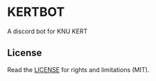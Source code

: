 # KERTBOT

A discord bot for KNU KERT

## License

Read the [LICENSE](LICENSE) for rights and limitations (MIT).
